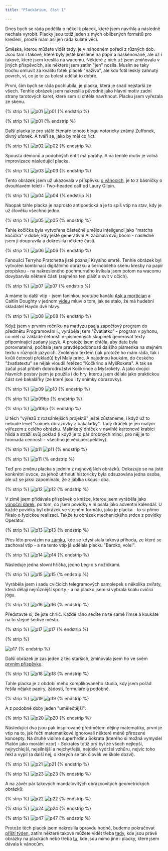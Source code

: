 ```yaml
---
title: "Plackárium, část 1"

---
```

<!--begin_excerpt-->
Dnes bych se ráda podělila o několik placek, které jsem navrhla a následně nechala vyrobit. Placky jsou totiž jeden z mých oblíbených formátů pro kreslení, prostě mám asi jen ráda kulaté věci. 
<!--end_excerpt-->

Směska, kterou můžete vidět tady, je v náhodném pořadí z různých dob. Jsou tam i takové, které byly ještě kreslené na papír a naskenované, ale už i takové, které jsem kreslila na wacomu. Některé z nich už jsem zmiňovala v jiných příspěvcích, ale některé jsem zatím "jen" nosila. Musím se taky trochu omluvit za kvalitu fotek placek "naživo", ale kdo fotil lesklý zahnutý povrch, ví, co je to za bolest udělat to dobře. 

První, čím bych se ráda pochlubila, je placka, která je snad nejstarší ze všech. Tenhle obrázek jsem nakreslila původně jako hlavní motiv zadní strany tarotových karet, které sem si chtěla navrhnout. Placku jsem vyřezala ze skenu. 

{% strip %}
![p01](/assets/img/placky/p01.jpg)
![p01](/assets/img/placky/p01a.jpg)
{% endstrip %}

{% strip %}
![p01](/assets/img/placky/p01b.jpg)
{% endstrip %}

Další placka je pro stálé čtenáře tohoto blogu notoricky známý Zuffonek, divný ufonek. A tváří se, jako by měl co říct. 

{% strip %}
![p02](/assets/img/placky/p02.jpg)
![p02](/assets/img/placky/p02a.png)
{% endstrip %}

Spousta démonů a podobných entit má parohy. A na tenhle motiv je volná improvizace následující placka. 

{% strip %}
![p03](/assets/img/placky/p03.jpg)
![p03](/assets/img/placky/p03a.png)
{% endstrip %}

Tento obrázek jsem už ukazovala v příspěvku [o vánocích](https://matcha1309.github.io/Vanoce01/), je to z básničky o dvouhlavém teleti - Two-headed calf od Laury Gilpin.

{% strip %}
![p04](/assets/img/placky/p04.jpg)
![p04](/assets/img/placky/p04a.png)
{% endstrip %}

Naopak tahle placka je naprosto antipoetická a je to spíš vtip na stav, kdy je už člověku všechno jedno. 

{% strip %}
![p05](/assets/img/placky/p05.jpg)
![p05](/assets/img/placky/p05a.png)
{% endstrip %}

Tahle kočička byla vytvořena částečně umělou inteligencí jako "matcha kočička" v době, kdy ještě generativní AI začínala svůj boom - následně jsem ji doupravila a dokreslila některé části. 

{% strip %}
![p06](/assets/img/placky/p06.jpg)
![p06](/assets/img/placky/p06a.png)
{% endstrip %}

Fanoušci Terryho Pratchetta jistě poznají Krysího smrtě. Tenhle obrázek byl vytvořen kombinací digitálního obrázku a černobílého skenu kresby na papír propiskou - na nakresleného pochmurného kvíkala jsem potom na wacomu dovybarvila některé části (zejména ten plášť a svit v očích). 

{% strip %}
![p07](/assets/img/placky/p07.jpg)
![p07](/assets/img/placky/p07a.png)
{% endstrip %}

A máme tu další vtip - jsem faninkou youtube kanálu [Ask a mortician](https://www.youtube.com/@AskAMortician) a Caitlin Doughty v jednom [videu](https://youtu.be/KCMsale9MeY?si=fSfzZyL1BkiburSa) mluví o tom, jak se stalo, že má hudební skladatel Haydn dvě hlavy. 

{% strip %}
![p08](/assets/img/placky/p08.jpg)
![p08](/assets/img/placky/p08a.png)
{% endstrip %}

Když jsem v prvním ročníku na matfyzu psala zápočtový program do předmětu Programování I., vyráběla jsem "Žvatlátko" - program v pyhonu, co měl na základě četností n-písmenných skupinek generovat texty připomínající zadaný jazyk. A protože jsem chtěla, aby data byla porovnatelná, počítala jsem pravděpodobnosti dalšího písmenka na stejném textu v různých jazycích. Zvoleným textem (jak protože ho mám ráda, tak i kvůli četnosti překladů) byl Malý princ. A najednou koukám, do českého "žvatlatextu" se nějak vloudil řetězec "Kočkrinc a MyšRoketa". A tak se začal psát příběh dobrodružství Kočkrince a Myšrokety. A jako dvojici hlavních postav jsem je použila i do hry, kterou jsem dělala jako praktickou část své bakalářky (ze které jsou i ty snímky obrazovky). 

{% strip %}
![p09](/assets/img/placky/p09.jpg)
![p10](/assets/img/placky/p10.jpg)
{% endstrip %}

{% strip %}
![p09bp](/assets/img/placky/p09a.png)
{% endstrip %}

{% strip %}
![p10bp](/assets/img/placky/p10a.png)
{% endstrip %}

U těch "výřezů z rozsáhlejších projektů" ještě zůstaneme, i když už to nebude level "snímek obrazovky z bakalářky". Tady dráček je jen malým výřezem z celého obrázku. Malinkatý dráček v navlhlé kartonové krabici hlídá a stráží svůj poklad (i když je to pár drobných mincí, pro něj je to hromada cenností - všechno je věcí perspektivy). 

{% strip %}
![p11](/assets/img/placky/p11.jpg)
![p11](/assets/img/placky/p11a.png)
{% endstrip %}

{% strip %}
![p11](/assets/img/placky/p11b.png)
{% endstrip %}

Teď pro změnu placka s jedním z nejnovějších obrázků. Odkazuje se na jisté konkrétní ovoce, za jehož utrhnutí historicky byla odsuzována jedna osoba, ale už se jaksi zapomínalo, že z jablka ukousli oba. 

{% strip %}
![p12](/assets/img/placky/p12.jpg)
![p12](/assets/img/placky/p12a.png)
{% endstrip %}

V zimě jsem přidávala příspěvek o knížce, kterou jsem vyráběla jako [vánoční dárek](https://matcha1309.github.io/Vanoce02/), po tom, co jsem povídky v ní psala jako adventní kalendář. U každé povídky byl obrázek ve stejném formátu, jako je placka - to si přímo říkalo o fyzickou realizaci. Takže tu obrázek mechanického srdce z povídky Operátor. 

{% strip %}
![p13](/assets/img/placky/p13.jpg)
![p13](/assets/img/placky/p13a.png)
{% endstrip %}

Přes léto provázím na [zámku](https://zamek-mnichovohradiste.cz/cs), kde se kdysi stala taková příhoda, ze které se zachoval vtip - a na tento vtip já udělala placku "Baroko, vole!". 

{% strip %}
![p14](/assets/img/placky/p14.jpg)
![p14](/assets/img/placky/p14a.png)
{% endstrip %}

Následuje jedna slovní hříčka, jedno Leg-o s nožičkami. 

{% strip %}
![p15](/assets/img/placky/p15.jpg)
![p15](/assets/img/placky/p15a.png)
{% endstrip %}

Vyráběla jsem i sadu cvičících telegramových samolepek s několika zvířaty, která dělají nejrůznější sporty - a na placku jsem si vybrala koalu cvičící jógu. 

{% strip %}
![p16](/assets/img/placky/p16.jpg)
![p16](/assets/img/placky/p16a.png)
{% endstrip %}

Představte si, že jste chrlič. Každé ráno sedíte na té samé římse a koukáte na to stejné šedivé město. 

{% strip %}
![p17](/assets/img/placky/p17.jpg)
![p17](/assets/img/placky/p17a.png)
{% endstrip %}

{% strip %}
<!-- br -->
![p17](/assets/img/placky/p17b.png)
{% endstrip %}

Další obrázek je zas jeden z těc starších, zmiňovala jsem ho ve svém [prvním příspěvku](https://matcha1309.github.io/Kresleni-s-Wacomem/). 

{% strip %}
![p18](/assets/img/placky/p18.jpg)
![p18](/assets/img/placky/p18a.png)
{% endstrip %}

Tahle placka je z období mého komplikovaného studia, kdy jsem pořád řešila nějaké papíry, žádosti, formuláře a podobně. 

{% strip %}
![p19](/assets/img/placky/p19.jpg)
![p19](/assets/img/placky/p19a.png)
{% endstrip %}

A z podobné doby jeden "umělečtější": 

{% strip %}
![p20](/assets/img/placky/p20.jpg)
![p20](/assets/img/placky/p20a.png)
{% endstrip %}

Následující dva jsou pak inspirované předmětem dějiny matematiky, první je vtip na to, jak řečtí matematikové ignorovali některé méně přirozené koncepty. Na druhé vidíme superhrdinu Sokrata (kterého si možná vymyslel Platón jako morální vzor) - Sokrates totiž prý byl ze všech nejlepší, nejrychlejší, nejsilnější a nejchytřejší, nejdéle vydržel vzhůru, nejvíc toho řekl a vypil (a další nej, o kterých se tak člověk ve škole dozví). 

{% strip %}
![p21](/assets/img/placky/p21.jpg)
![p21](/assets/img/placky/p21a.png)
{% endstrip %}

{% strip %}
![p23](/assets/img/placky/p23.jpg)
![p23](/assets/img/placky/p23a.png)
{% endstrip %}

A na závěr pár takových mandalovitých obrazcovitých geometrických obrázků: 

{% strip %}
![p22](/assets/img/placky/p22.jpg)
![p22](/assets/img/placky/p22a.png)
{% endstrip %}

{% strip %}
![p24](/assets/img/placky/p24.jpg)
![p24](/assets/img/placky/p24a.png)
{% endstrip %}

{% strip %}
![p47](/assets/img/placky/p47.jpg)
![p47](/assets/img/placky/p47a.png)
{% endstrip %}


Protože těch placek jsem nakreslila opravdu hodně, budeme pokračovat [příští týden](https://matcha1309.github.io/Placky2/), zatím některé takové můžete vidět třeba [tady](https://matcha1309.github.io/Kresleni-s-Wacomem2/), kde jsou právě obrázky na plackách nebo třeba [tu](https://matcha1309.github.io/Vanoce01/), kde jsou mimo jiné i placky, které jsem dávala k vánocům. 

